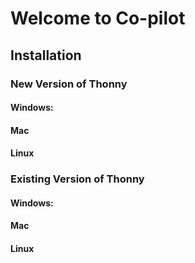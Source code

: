 # Welcome to Co-pilot

## Installation
### New Version of Thonny
#### Windows:
#### Mac
#### Linux
### Existing Version of Thonny
#### Windows:
#### Mac
#### Linux

